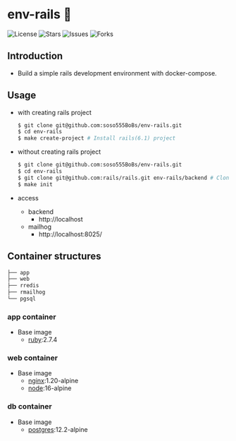 # env-rails 🐳

![License](https://img.shields.io/github/license/soso555BoBs/env-rails)
![Stars](https://img.shields.io/github/stars/soso555BoBs/env-rails)
![Issues](https://img.shields.io/github/issues/soso555BoBs/env-rails)
![Forks](https://img.shields.io/github/forks/soso555BoBs/env-rails)

## Introduction

- Build a simple rails development environment with docker-compose.

## Usage

- with creating rails project

    ```bash
    $ git clone git@github.com:soso555BoBs/env-rails.git
    $ cd env-rails
    $ make create-project # Install rails(6.1) project
    ```

- without creating rails project

    ```bash
    $ git clone git@github.com:soso555BoBs/env-rails.git
    $ cd env-rails
    $ git clone git@github.com:rails/rails.git env-rails/backend # Clone any project to the backend directory
    $ make init
    ```

- access
    - backend
        - http://localhost
    - mailhog
        - http://localhost:8025/

## Container structures

```bash
├── app
├── web
├── rredis
├── rmailhog
└── pgsql
```

### app container

- Base image
  - [ruby](https://hub.docker.com/_/ruby/):2.7.4

### web container

- Base image
  - [nginx](https://hub.docker.com/_/nginx):1.20-alpine
  - [node](https://hub.docker.com/_/node):16-alpine

### db container

- Base image
  - [postgres](https://hub.docker.com/_/postgres):12.2-alpine

